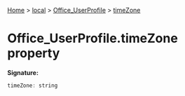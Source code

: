 [Home](./index) &gt; [local](local.md) &gt; [Office\_UserProfile](local.office_userprofile.md) &gt; [timeZone](local.office_userprofile.timezone.md)

# Office\_UserProfile.timeZone property


**Signature:**
```javascript
timeZone: string
```
